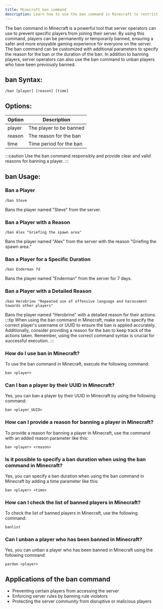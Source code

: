 ```yaml
---
title: Minecraft ban command
description: Learn how to use the ban command in Minecraft to restrict certain players from accessing your server. 
---
```


The ban command in Minecraft is a powerful tool that server operators can use to prevent specific players from joining their server. By using this command, players can be permanently or temporarily banned, ensuring a safer and more enjoyable gaming experience for everyone on the server. The ban command can be customized with additional parameters to specify the reason for the ban or the duration of the ban. In addition to banning players, server operators can also use the ban command to unban players who have been previously banned.

## ban Syntax:
```console
/ban [player] [reason] [time]
```
## Options:
| Option   | Description                |
|----------|----------------------------|
| player   | The player to be banned    |
| reason   | The reason for the ban      |
| time     | Time period for the ban     |

:::caution
Use the ban command responsibly and provide clear and valid reasons for banning a player.
:::

## ban Usage:
### Ban a Player
```console
/ban Steve
```
Bans the player named "Steve" from the server.

### Ban a Player with a Reason
```console
/ban Alex "Griefing the spawn area"
```
Bans the player named "Alex" from the server with the reason "Griefing the spawn area."

### Ban a Player for a Specific Duration
```console
/ban Enderman 7d
```
Bans the player named "Enderman" from the server for 7 days.

### Ban a Player with a Detailed Reason
```console
/ban Herobrine "Repeated use of offensive language and harassment towards other players"
```
Bans the player named "Herobrine" with a detailed reason for their actions.
:::tip
When using the ban command in Minecraft, make sure to specify the correct player's username or UUID to ensure the ban is applied accurately. Additionally, consider providing a reason for the ban to keep track of the actions taken. Remember, using the correct command syntax is crucial for successful execution.
:::

### How do I use ban in Minecraft?
To use the ban command in Minecraft, execute the following command:
```console
ban <player>
```

### Can I ban a player by their UUID in Minecraft?
Yes, you can ban a player by their UUID in Minecraft by using the following command:
```console
ban <player_UUID>
```

### How can I provide a reason for banning a player in Minecraft?
To provide a reason for banning a player in Minecraft, use the command with an added reason parameter like this:
```console
ban <player> <reason>
```

### Is it possible to specify a ban duration when using the ban command in Minecraft?
Yes, you can specify a ban duration when using the ban command in Minecraft by adding a time parameter like this:
```console
ban <player> <time>
```

### How can I check the list of banned players in Minecraft?
To check the list of banned players in Minecraft, use the following command:
```console
banlist
```

### Can I unban a player who has been banned in Minecraft?
Yes, you can unban a player who has been banned in Minecraft using the following command:
```console
pardon <player>
```
## Applications of the ban command

- Preventing certain players from accessing the server
- Enforcing server rules by banning rule violators
- Protecting the server community from disruptive or malicious players